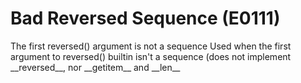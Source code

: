 # Bad Reversed Sequence (E0111)

The first reversed() argument is not a sequence Used when the first
argument to reversed() builtin isn't a sequence (does not implement
\_\_reversed\_\_, nor \_\_getitem\_\_ and \_\_len\_\_
